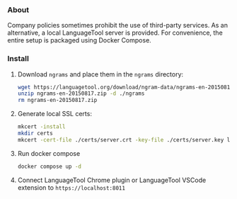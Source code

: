 ### About

Company policies sometimes prohibit the use of third-party services. As an alternative, a local LanguageTool server is provided. For convenience, the entire setup is packaged using Docker Compose.

### Install

1. Download `ngrams` and place them in the `ngrams` directory:
   ```sh
   wget https://languagetool.org/download/ngram-data/ngrams-en-20150817.zip
   unzip ngrams-en-20150817.zip -d ./ngrams
   rm ngrams-en-20150817.zip
   ```
2. Generate local SSL certs:
   ```sh
   mkcert -install
   mkdir certs
   mkcert -cert-file ./certs/server.crt -key-file ./certs/server.key localhost
   ```
3. Run docker compose
   ```sh
   docker compose up -d
   ```
4. Connect LanguageTool Chrome plugin or LanguageTool VSCode extension to `https://localhost:8011`
